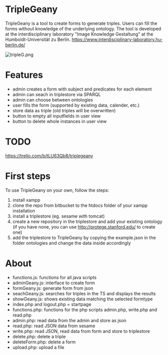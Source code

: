 # TripleGeany
TripleGeany is a tool to create forms to generate triples. Users can fill the forms without knowledge of the underlying ontology.
The tool is developed at the interdisciplinary laboratory "Image Knowledge Gestaltung" at the Humboldt-Universität zu Berlin. https://www.interdisciplinary-laboratory.hu-berlin.de/

![tripleG.png](https://bitbucket.org/repo/BenRdX/images/2508877502-tripleG.png)

# Features
 - admin creates a form with subject and predicates for each element
 - admin can seach in triplestore via SPARQL
 - admin can choose between ontologies
 - user fills the form (supported by existing data, calender, etc.)
 - store data as triple (old triples will be overwritten)
 - button to empty all inputfields in user view
 - button to delete whole instances in user view
  
# TODO
https://trello.com/b/tLU63Qb8/triplegeany  

# First steps
To use TripleGeany on your own, follow the steps:
1. install xampp
2. clone the repo from bitbucket to the htdocs folder of your xampp installation 
3. install a triplestore (eg. sesame with tomcat)
4. create a new repository in the triplestore and add your existing ontology (if you have none, you can use http://protege.stanford.edu/ to create one)
5. add the triplestore to TripleGeany by copying the example.json in the folder ontologies and change the data inside accordingly
  
# About
- functions.js: functions for all java scripts
- adminGeany.js: interface to create form
- formGeany.js: generate form from json
- seachGeany.js: searches for triples in the TS and displays the results
- showGeany.js: shows existing data matching the selected formtype
- index.php and logout.php = startpage
- functions.php: functions for the php scripts admin.php, write.php and read.php
- admin.php: read data from the admin and store as json 
- read.php: read JSON data from sesame
- write.php: read JSON, read data from form and store to triplestore
- delete.php: delete a triple 
- deleteForm.php: delete a form
- upload.php: upload a file